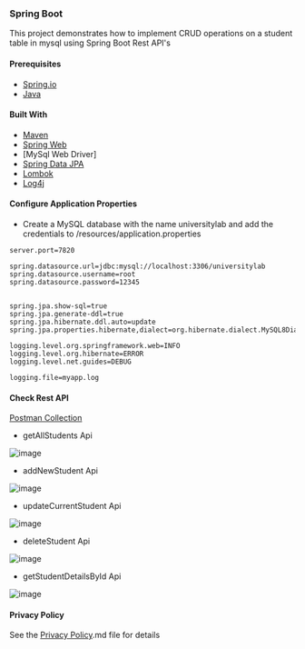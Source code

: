 ### Spring Boot 

This project demonstrates how to implement CRUD operations on a student table in mysql using Spring Boot Rest API's



#### Prerequisites

* [Spring.io](https://start.spring.io/)
* [Java](https://www.oracle.com/java/technologies/downloads/)


#### Built With

* [Maven](https://mvnrepository.com/repos/central)
* [Spring Web](https://mvnrepository.com/artifact/org.springframework/spring-web)
* [MySql Web Driver]
* [Spring Data JPA ](https://docs.spring.io/spring-data/jpa/docs/current/reference/html/)
* [Lombok](https://projectlombok.org/)
* [Log4j](https://logging.apache.org/log4j/2.x/)


#### Configure Application Properties


* Create a MySQL database with the name universitylab and add the credentials to /resources/application.properties
```
server.port=7820

spring.datasource.url=jdbc:mysql://localhost:3306/universitylab
spring.datasource.username=root  
spring.datasource.password=12345  


spring.jpa.show-sql=true  
spring.jpa.generate-ddl=true  
spring.jpa.hibernate.ddl.auto=update  
spring.jpa.properties.hibernate,dialect=org.hibernate.dialect.MySQL8Dialect  

logging.level.org.springframework.web=INFO 
logging.level.org.hibernate=ERROR  
logging.level.net.guides=DEBUG  

logging.file=myapp.log  
```

#### Check Rest API


[Postman Collection](SpringBootPrac.postman_collection.json)

* getAllStudents Api

![image](https://github.com/abhayarora23UNT/SpringBootCrud/assets/98612141/4d8be6fc-4830-4de5-b62c-ab474477254a)


* addNewStudent Api

![image](https://github.com/abhayarora23UNT/SpringBootCrud/assets/98612141/40b13475-24c4-4262-ac02-7f7881653d91)


* updateCurrentStudent Api

![image](https://github.com/abhayarora23UNT/SpringBootCrud/assets/98612141/bd972f87-06f1-455d-9ae0-3fee45bac916)

* deleteStudent Api

![image](https://github.com/abhayarora23UNT/SpringBootCrud/assets/98612141/dcb29f6c-47c5-432e-8f88-e0e30b04160d)

* getStudentDetailsById Api

![image](https://github.com/abhayarora23UNT/SpringBootCrud/assets/98612141/bd507932-ab45-48cf-a099-4cb46c79e00e)


#### Privacy Policy


See the [Privacy Policy](Privacy%20Policy.md).md file for details

